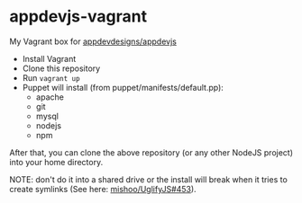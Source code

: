 # appdevjs-vagrant

My Vagrant box for [appdevdesigns/appdevjs](http://github.com/appdevdesigns/appdevjs)

* Install Vagrant
* Clone this repository
* Run `vagrant up`
* Puppet will install (from puppet/manifests/default.pp):
    * apache
    * git
    * mysql
    * nodejs
    * npm

After that, you can clone the above repository (or any other NodeJS project) into your home directory.

NOTE: don't do it into a shared drive or the install will break when it tries to create symlinks (See here: [mishoo/UglifyJS#453](http://github.com/mishoo/UglifyJS/issues/453)).
